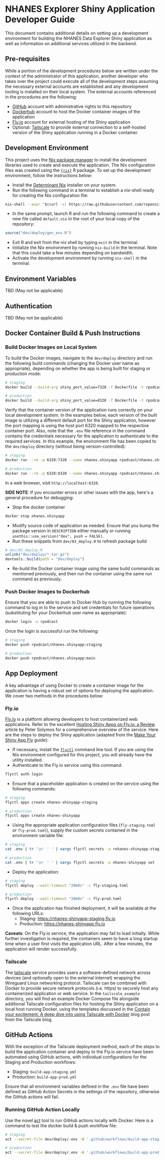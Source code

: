 # NHANES Explorer Shiny Application Developer Guide

This document contains additional details on setting up a development environment for building the NHANES Data Explorer Shiny application as well as information on additional services utilized in the backend. 

## Pre-requisites

While a portion of the development procedures below are written under the context of the administrator of this application, another developer who takes over the project could execute all of the development steps assuming the necessary external accounts are established and any development tooling is installed on their local system. The external accounts referenced in the procedures are the following:

* [GitHub](https://github.com) account with administrative rights to this repository
* [Dockerhub](https://hub.docker.com) account to host the Docker container images of the application
* [Fly.io](https://fly.io) account for external hosting of the Shiny application
* Optional: [Tailscale](https://tailscale.com) to provide external connection to a self-hosted version of the Shiny application running in a Docker container.

## Development Environment

This project uses the [Nix package manager](https://nixos.org/) to install the development libraries used to create and execute the application. The Nix configuration files was created using the [`{rix}`](https://docs.ropensci.org/rix/index.html) R package. To set up the development environment, follow the instructions below:

* Install the [Determinant Nix](https://determinate.systems/posts/determinate-nix-installer) installer on your system.
* Run the following command in a terminal to establish a nix-shell ready for creating the Nix configuration file:

```bash
nix-shell --expr "$(curl -sl https://raw.githubusercontent.com/ropensci/rix/main/inst/extdata/default.nix)"
```

* In the same prompt, launch R and run the following command to create a new file called `default.nix` in the root of your local copy of the repository:

```r
source("dev/deploy/gen_env.R")
```

* Exit R and exit from the nix shell by typing `exit` in the terminal.
* Initialize the Nix environment by running `nix-build` in the terminal. Note that this could take a few minutes depending on bandwidth.
* Activate the development environment by running `nix-shell` in the terminal. 

## Environment Variables

TBD (May not be applicable)

## Authentication

TBD (May not be applicable)

## Docker Container Build & Push Instructions

### Build Docker Images on Local System

To build the Docker images, navigate to the `dev/deploy` directory and run the following build commands (changing the Docker user name as appropriate), depending on whether the app is being built for staging or production mode:

```bash
# staging
docker build --build-arg shiny_port_value=7320 -f Dockerfile -t rpodcast/nhanes.shinyapp:staging .

# production
docker build --build-arg shiny_port_value=8320 -f Dockerfile -t rpodcast/nhanes.shinyapp:main .
```

Verify that the container version of the application runs correctly on your local development system. In the examples below, each version of the built image is utilizing a different default port for the Shiny application, however the port mapping is using the host port 6320 mapped to the respective container port. Also, note that the `.env` file reference in the command contains the credentials necessary for the application to authenticate to the required services. In this example, the environment file has been copied to the `dev/deploy` directory (without being version-controlled):

```bash
# staging
docker run --rm -p 6320:7320 --name nhanes.shinyapp rpodcast/nhanes.shinyapp:staging

# production
docker run --rm -p 6320:8320 --name nhanes.shinyapp rpodcast/nhanes.shinyapp:main
```

In a web browser, visit `http://localhost:6320`.

**SIDE NOTE**: If you encounter errors or other issues with the app, here's a general procedure for debugging:

* Stop the docker container

```bash
docker stop nhanes.shinyapp
```

* Modify source code of application as needed. Ensure that you bump the package version in `DESCRIPTION` either manually or running `usethis::use_version("dev", push = FALSE)`.
* Run these snippets from `dev/03_deploy.R` to refresh package build

```r
# dev/03_deploy.R
unlink("dev/deploy/*.tar.gz")
devtools::build(path = "dev/deploy")
```

* Re-build the Docker container image using the same build commands as mentioned previously, and then run the container using the same run command as previously.

### Push Docker Images to Dockerhub

Ensure that you are able to push to Docker Hub by running the following command to log in to the service and set credentials for future operations (substituting for your Dockerhub user name as appropriate):

```bash
docker login -u rpodcast
```

Once the login is successful run the following:

```bash
# staging
docker push rpodcast/nhanes.shinyapp:staging

# production
docker push rpodcast/nhanes.shinyapp:main
```

## App Deployment

A key advantage of using Docker to create a container image for the application is having a robust set of options for deploying the application. We cover two methods in the procedures below:

### Fly.io

[Fly.io](https://fly.io) is a platform allowing developers to host containerized web applications. Refer to the excellent [Hosting Shiny Apps on Fly.io: a Review](https://hosting.analythium.io/hosting-shiny-apps-on-fly-io-a-review/) article by Peter Solymos for a comprehensive overview of the service. Here are the steps to deploy the Shiny application (adapted from the [Make Your Shiny App Fly](https://hosting.analythium.io/make-your-shiny-app-fly) guide):

* If necessary, install the [`flyctl`](https://fly.io/docs/flyctl/install/) command line tool. If you are using the Nix environment configured for this project, you will already have the utility installed.
* Authenticate to the Fly.io service using this command:

```bash
flyctl auth login
```

* Ensure that a placeholder application is created on the service using the following commands:

```bash
# staging
flyctl apps create nhanes-shinyapp-staging

# production
flyctl apps create nhanes-shinyapp
```

* Using the appropriate application configuration files (`fly-staging.toml` or `fly-prod.toml`), supply the custom secrets contained in the environment variable file:

```bash
# staging
cat .env | tr '\n' ' ' | xargs flyctl secrets -a rnhanes-shinyapp-staging set

# production
cat .env | tr '\n' ' ' | xargs flyctl secrets -a nhanes-shinyapp set
```

* Deploy the application:

```bash
# staging
flyctl deploy --wait-timeout "20m0s" -c fly-staging.toml

# production
flyctl deploy --wait-timeout "20m0s" -c fly-prod.toml
```

* Once the application has finished deployment, it will be available at the following URLs:
    + Staging: <https://nhanes-shinyapp-staging.fly.io>
    + Production: <https://nhanes-shinyapp.fly.io>

**Caveats**: On the Fly.io service, the application may fail to load initially. While further investigation is required, the containers seem to have a long startup time when a user first visits the application URL. After a few minutes, the application will render successfully.

### Tailscale

The [tailscale](https://tailscale.com) service provides users a software-defined network across devices (and optionally open to the external internet) wrapping the Wireguard Linux networking protocol. Tailscale can be combined with Docker to provide secure network protocols (i.e. https) to securely host any containerized application or web service. In the `tailscale_example` directory, you will find an example Docker Compose file alongside additional Tailscale configuration files for hosting the Shiny application on a local host running Docker, using the templates discussed in the [Contain your excitement: A deep dive into using Tailscale with Docker](https://tailscale.com/blog/docker-tailscale-guide) blog post from the Tailscale blog.

## GitHub Actions

With the exception of the Tailscale deployment method, each of the steps to build the application container and deploy to the Fly.io service have been automated using GitHub actions, with individual configurations for the Staging and Production workflows:

* Staging: `build-app-staging.yml`
* Production: `build-app-prod.yml`

Ensure that all environment variables defined in the `.env` file have been defined as GitHub Action Secrets in the settings of the repository, otherwise the GitHub actions will fail.

### Running GitHub Action Locally

Use the novel [act](https://nektosact.com/) tool to run GitHub actions locally with Docker. Here is a command to test the docker build & push workflow file:

```bash
# staging
act --secret-file dev/deploy/.env -W '.github/workflows/build-app-staging.yml'

# production
act --secret-file dev/deploy/.env -W '.github/workflows/build-app-prod.yml'
```
